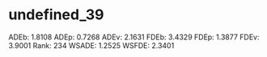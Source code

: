 # undefined_39

ADEb: 1.8108
ADEp: 0.7268
ADEv: 2.1631
FDEb: 3.4329
FDEp: 1.3877
FDEv: 3.9001
Rank: 234
WSADE: 1.2525
WSFDE: 2.3401